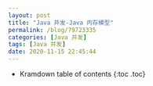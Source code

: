 ```yaml
---
layout: post
title: "Java 并发-Java 内存模型"
permalink: /blog/79723335
categories: [Java 并发]
tags: [Java 并发]
date: 2020-11-15 22:45:44
---
```


* Kramdown table of contents
{:toc .toc}
